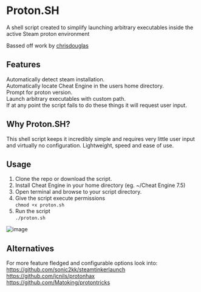 # Proton.SH
A shell script created to simplify launching arbitrary executables inside the active Steam proton environment  

Bassed off work by [chrisdouglas](https://github.com/chrisgdouglas/cehelper)

## Features
Automatically detect steam installation.  
Automatically locate Cheat Engine in the users home directory.  
Prompt for proton version.  
Launch arbitrary executables with custom path.  
If at any point the script fails to do these things it will request user input.  

## Why Proton.SH?
This shell script keeps it incredibly simple and requires very little user input and virtually no configuration.  Lightweight, speed and ease of use.

## Usage
1. Clone the repo or download the script.
2. Install Cheat Engine in your home directory (eg. ~/Cheat Engine 7.5)
3. Open terminal and browse to your script directory.  
4. Give the script execute permissions  
```chmod +x proton.sh```  
5. Run the script  
```./proton.sh```

![image](https://github.com/user-attachments/assets/d06ed6a3-f7d2-44d7-b683-3b4c20720e98)


## Alternatives
For more feature fledged and configurable options look into:  
https://github.com/sonic2kk/steamtinkerlaunch  
https://github.com/jcnils/protonhax  
https://github.com/Matoking/protontricks  
